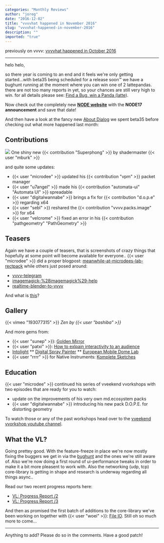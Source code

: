 ```yaml
---
categories: "Monthly Reviews"
author: "joreg"
date: "2016-12-02"
title: "vvvvhat happened in November 2016"
slug: "vvvvhat-happened-in-november-2016"
description: ""
imported: "true"
---
```



previously on vvvv: [vvvvhat happened in October 2016](/blog/2016/vvvvhat-happened-in-october-2016)

---

helo helo,

so there year is coming to an end and it feels we're only getting started...with beta35 being scheduled for a release soon™ we have a bughunt running at the moment where you can win one of 2 lattepandas. there are not too many reports in yet, so your chances are still very high to win. for all details please see: [Find a Bug, win a Panda (latte](/blog/find-a-bug-win-a-panda-%28latte%29)).

Now check out the completely new **[NODE website](https://nodeforum.org/)** with the **NODE17 announcement** and save that date!

And then have a look at the fancy new [About Dialog](/blog/2016/alt-a) we spent beta35 before checking out what more happened last month:

## Contributions
![](superphong.png) 
One shiny new {{< contribution "Superphong" >}} by shadermaster {{< user "mburk" >}}

and quite some updates:
* {{< user "microdee" >}} updated his {{< contribution "vpm" >}} packet manager
* {{< user "u7angel" >}} made his {{< contribution "automata-ui" "Automata UI" >}} spreadable
* {{< user "digitalwannabe" >}} brings a fix for {{< contribution "d.o.p.e" >}} regarding x64
* {{< user "sebl" >}} reshared the {{< contribution "vvvv.packs.image" >}} for x64
* {{< user "velcrome" >}} fixed an error in his {{< contribution "pathgeometry" "PathGeometry" >}} 

## Teasers
Again we have a couple of teasers, that is screenshots of crazy things that hopefully at some point will become available for everyone..
{{< user "microdee" >}} did a proper blogpost: [meanwhile-at-microdees-lab-rectpack](/blog/2016/meanwhile-at-microdees-lab-rectpack) while others just posed around:
* [vvvv-telegram](/blog/vvvv-telegram)
* [imagemagick-%28imagemagick%29-help](/blog/imagemagick-%28imagemagick%29-help)
* [realtime-blender-to-vvvv](/blog/realtime-blender-to-vvvv)

And what is [this](https://github.com/satoruhiga/VVVV.GPUParticle)? 

## Gallery
{{< vimeo "193077315" >}}
*Zen by {{< user "bashiba" >}}*

And more gems from:
* {{< user "sunep" >}}: [Golden Mirror](/blog/golden-mirror)
* {{< user "patxi" >}}: [How to exlpain interactivity to an audience](/blog/how-to-explain-interactivity-to-an-audience)
* [Intolight](https://vvvv.org/businesses/intolight)
** [Digital Spray Painter](http://www.intolight.de/en/projects/digital-spray-painter)
** [European Mobile Dome Lab](http://www.intolight.de/en/projects/european-mobile-dome-lab)
* {{< user "rrrr" >}} for Native Instruments: [Komplete Sketches](https://vimeo.com/nativeinstruments)

## Education
{{< user "microdee" >}} continued his series of vveekend vvorkshops with two episodes that are ready for you to watch:
* update on the improvements of his very own md.ecosystem packs
* {{< user "digitalwannabe" >}} introducing his new pack D.O.P.E. for distorting geometry

To watch those or any of the past workshops head over to the [vveekend vvorkshop youtube channel](https://www.youtube.com/channel/UCa8Vqigdbq5Gam_6dcGdNBw).

## What the VL?
Going prettey good. With the feature-freeze in place we're now mostly fixing the buggers we get in via the [bughunt](/blog/find-a-bug-win-a-panda-%28latte%29) and the ones we're still aware of. Also we're now doing a first round of ui-performance tweaks in order to make it a bit more pleasent to work with. Also the networking (udp, tcp) core-library is getting in shape and research is underway regarding all things async..

Read our two recent progress reports here:
* [VL: Progress Report /2](/blog/2016/vl-progress-report-2)
* [VL: Progress Report /3](/blog/2016/vl-progress-report-3)

And then as promised the first batch of additions to the core-library we've been working on together with {{< user "woei" >}}: [File IO](/blog/2016/let-me-present-to-you-file-io). Still oh so much more to come...

---

Anything to add? Please do so in the comments.
Have a good patch!